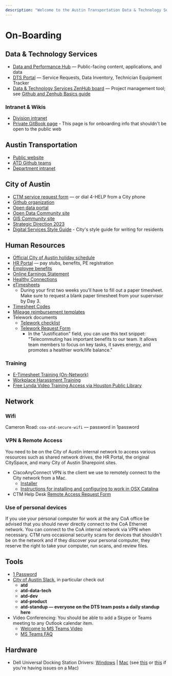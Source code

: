 ```yaml
---
description: "​Welcome to the Austin Transportation Data & Technology Services team! \U0001F44BHere's a bevy of links to get you started.​"
---
```


# On-Boarding

## Data & Technology Services

* [Data and Performance Hub](http://transportation.austintexas.io/) — Public-facing content, applications, and data
* [DTS Portal](http://atd.knack.com/dts) — Service Requests, Data Inventory, Technician Equipment Tracker
* [Data & Technology Services ZenHub board](https://github.com/cityofaustin/atd-data-tech#workspaces/data--tech-services-5caf7dc6ecad11531cc418ef/board?repos=138333607) — Project management tool; see [Github and Zenhub Basics guide](../product-ops/github-project-management.md) 

### Intranet & Wikis

* [Division intranet](https://cityofaustin.sharepoint.com/sites/ATD/DTS/default.aspx)
* [Private GitBook page](https://app.gitbook.com/@atd-dts/s/dts-service-desk-knowledge-base/onboarding/general) - This page is for onboarding info that shouldn't be open to the public web

## Austin Transportation

* [Public website](http://www.austintexas.gov/department/transportation)
* [ATD Github teams](https://github.com/orgs/cityofaustin/teams/transportation)
* [Department intranet](https://cityofaustin.sharepoint.com/sites/ATD/default.aspx)

## City of Austin

* [CTM service request form](https://cityofaustin.seamlessdocs.com/f/service_desk) — or dial 4-HELP from a City phone
* [Github organization](https://github.com/cityofaustin)
* [Open data portal](https://data.austintexas.gov/)
* [Open Data Community site](https://opendata.bloomfire.com/)
* [GIS Community site](https://austingis.bloomfire.com/)
* [Strategic Direction 2023](https://austinstrategicplan.bloomfire.com/posts/3301043-austin-strategic-direction-2023-final)
* [Digital Services Style Guide](https://cityofaustin.github.io/digital-services-style-guide/introduction/) - City's style guide for writing for residents

## Human Resources

* [Official City of Austin holiday schedule](http://www.austintexas.gov/department/official-city-holidays)
* [HR Portal](https://hrdcfprod.coacd.org/) — pay stubs, benefits, PE registration
* [Employee benefits](http://www.austintexas.gov/department/active-employee-benefits/)
* [Online Earnings Statement](https://www.ci.austin.tx.us/eaccess/default.cfm)
* [Healthy Connections](http://cityspace.ci.austin.tx.us/services/healthyconnections)
* [eTimesheets](https://pwdweb.austintexas.gov/timesheet/pwd.cfm)
  * During your first two weeks you'll have to fill out a paper timesheet. Make sure to request a blank paper timesheet from your supervisor by Day 3.
* [Timesheet Codes](https://cityofaustin.sharepoint.com/sites/ATD/Administration/SitePages/Earn%20Codes.aspx)
* [Mileage reimbursement templates](https://cityofaustin.sharepoint.com/:b:/r/sites/ATD/DTS/Shared%20Documents/Admin/MileageReport_TEMPLATE_FY19_fillable.pdf?csf=1)
* Telework documents
  * [Telework checklist](on-boarding:files/telework_checklist.pdf)
  * [Telework Request Form](on-boarding:files/Telework_Request_Form_fillable.pdf)
    * In the "Justification" field, you can use this text snippet: "Telecommuting has important benefits to our team. It allows team members to focus on key tasks, it saves energy, and promotes a healthier work/life balance."

### Training

* [E-Timesheet Training \(On-Network\)](http://coaspweb1/sites/PWD/PWU/SitePages/ATDLearn.aspx)
* [Workplace Harassment Training](http://coaspweb1/sites/PWD/PWU/SitePages/ATDLearn.aspx)
* [Free Lynda Video Training Access via Houston Public Library](https://austininnovation.slack.com/archives/C04KZA1TX/p1562946735079000)

## Network

### Wifi

Cameron Road: `coa-atd-secure-wifi` — password in 1password

### VPN & Remote Access

You need to be on the City of Austin internal network to access various resources such as shared network drives, the HR Portal, the original CitySpace, and many City of Austin Sharepoint sites.

* CiscoAnyConnect VPN is the client we use to remotely connect to the City network from a Mac. 
  * [Installer](https://drive.google.com/file/d/1YJFvFCGJIbXhgnl_omWwTGQR2dpmMyAo/view?usp=sharing)
  * [Instructions for installing and configuring to work in OSX Catalina](https://docs.google.com/document/d/1_RoFPflbpzvWOuSq7g2WbNidgPkbWdTmIoa4Fftf94Q/edit#)  
* CTM Help Desk [Remote Access Request Form](https://apps.austintexas.gov/helpdesk/remote/)

### Use of personal devices

If you use your personal computer for work at the any CoA office be advised that you should never directly connect to the CoA Ethernet network. You can connect to the CoA internal network via VPN when necessary. CTM runs occasional security scans for devices that shouldn't be on the network and if they discover your personal computer, they reserve the right to take your computer, run scans, and review files.

## Tools

* [1 Password](http://1password.com/)
* [City of Austin Slack](https://austininnovation.slack.com/signup), in particular check out 
  * **atd**
  * **atd-data-tech**
  * **atd-dev​**
  * **atd-product​**
  * **atd-standup — everyone on the DTS team posts a daily standup here**
* Video Conferencing: You should be able to add a Skype or Teams meeting to any Outlook calendar item. 
  * [Welcome to MS Teams Video](https://support.office.com/en-us/article/video-welcome-to-microsoft-teams-b98d533f-118e-4bae-bf44-3df2470c2b12)
  * [MS Teams FAQ](https://teams.microsoft.com/_#/help)

## Hardware

* Dell Universal Docking Station Drivers: [Windows](https://www.dell.com/support/home/us/en/04/product-support/product/dell-universal-dock-d6000/drivers) \| [Mac](https://www.displaylink.com/downloads/macos) \(see [this](https://support.displaylink.com/knowledgebase/articles/1188004-macos-10-13-or-10-14-video-functionality-not-enab) or [this](https://support.displaylink.com/knowledgebase/articles/1916602-macos-catalina-10-15-screen-recording-permission) if you're having issues on a Mac\)

